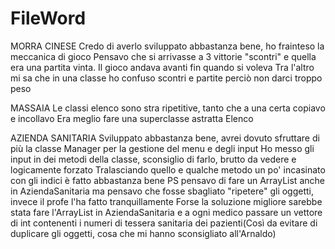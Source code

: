 # FileWord
MORRA CINESE
Credo di averlo sviluppato abbastanza bene, ho frainteso la meccanica di gioco
Pensavo che si arrivasse a 3 vittorie "scontri" e quella era una partita vinta. Il gioco andava avanti fin quando si voleva
Tra l'altro mi sa che in una classe ho confuso scontri e partite perciò non darci troppo peso

MASSAIA
Le classi elenco sono stra ripetitive, tanto che a una certa copiavo e incollavo
Era meglio fare una superclasse astratta Elenco

AZIENDA SANITARIA
Sviluppato abbastanza bene, avrei dovuto sfruttare di più la classe Manager per la gestione del menu e degli input
Ho messo gli input in dei metodi della classe, sconsiglio di farlo, brutto da vedere e logicamente forzato
Tralasciando quello e qualche metodo un po' incasinato con gli indici è fatto abbastanza bene
PS pensavo di fare un ArrayList<Paziente> anche in AziendaSanitaria ma pensavo che fosse sbagliato "ripetere" gli oggetti, invece il profe l'ha fatto tranquillamente
Forse la soluzione migliore sarebbe stata fare l'ArrayList in AziendaSanitaria e a ogni medico passare un vettore di int contenenti i numeri di tessera sanitaria
dei pazienti(Così da evitare di duplicare gli oggetti, cosa che mi hanno sconsigliato all'Arnaldo)
